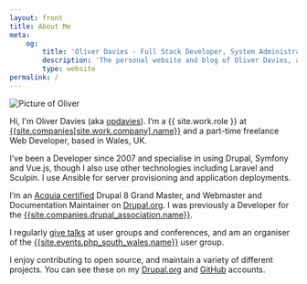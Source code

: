 ```yaml
---
layout: front
title: About Me
meta:
    og:
        title: 'Oliver Davies - Full Stack Developer, System Administrator, PHP and Drupal specialist'
        description: 'The personal website and blog of Oliver Davies, a Full Stack Developer and System Administrator from Wales, UK.'
        type: website
permalink: /
---
```

<div class="mb-4 w-32"><img src="/images/me-precedent.jpg" alt="Picture of Oliver" class="rounded-full border border-gray"/></div>

Hi, I'm Oliver Davies (aka [opdavies](https://www.google.com/#q=opdavies)).
I’m a {{ site.work.role }} at [{{site.companies[site.work.company].name}}]({{site.companies[site.work.company].url}}) and a part-time freelance Web Developer, based in Wales, UK.

I’ve been a Developer since 2007 and specialise in using Drupal, Symfony and Vue.js, though I also use other technologies including Laravel and Sculpin.
I use Ansible for server provisioning and application deployments.

I’m an [Acquia certified](https://certification.acquia.com/user/1647756) Drupal 8 Grand Master, and Webmaster and Documentation Maintainer on [Drupal.org](https://www.drupal.org).
I was previously a Developer for the [{{site.companies.drupal_association.name}}]({{site.companies.drupal_association.url}}).

I regularly [give talks](/talks) at user groups and conferences,
and am an organiser of the [{{site.events.php_south_wales.name}}]({{site.events.php_south_wales.url}}) user group.

I enjoy contributing to open source, and maintain a variety of different projects.
You can see these on my [Drupal.org]({{site.drupalorg.url}}) and [GitHub]({{site.github.url}}) accounts.

